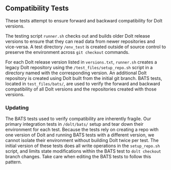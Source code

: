 ## Compatibility Tests

These tests attempt to ensure forward and backward compatibility for Dolt versions.

The testing script `runner.sh` checks out and builds older Dolt release versions to ensure that they can read data from
newer repositories and vice-versa.
A test directory `/env_test` is created outside of source control to preserve the environment across
`git checkout` commands.

For each Dolt release version listed in `versions.txt`, `runner.sh` creates a legacy Dolt repository using the
`/test_files/setup_repo.sh` script in a directory named with the corresponding version.
An additional Dolt repository is created using Dolt built from the initial git branch.
BATS tests, located in `test_files/bats/`, are used to verify the forward and backward compatibility of all Dolt versions
and the repositories created with those versions.

### Updating

The BATS tests used to verify compatibility are inherently fragile.
Our primary integration tests in `/dolt/bats/` setup and tear down their environment for each test.
Because the tests rely on creating a repo with one version of Dolt and running BATS tests with a different version, 
we cannot isolate their environment without building Dolt twice per test.
The initial version of these tests does all write operations in the `setup_repo.sh` script, and limits state modifications
within the BATS test to `dolt checkout` branch changes. Take care when editing the BATS tests to follow this pattern.